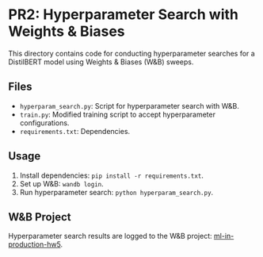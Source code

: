 # PR2: Hyperparameter Search with Weights & Biases

This directory contains code for conducting hyperparameter searches for a DistilBERT model using Weights & Biases (W&B) sweeps.

## Files
- `hyperparam_search.py`: Script for hyperparameter search with W&B.
- `train.py`: Modified training script to accept hyperparameter configurations.
- `requirements.txt`: Dependencies.

## Usage
1. Install dependencies: `pip install -r requirements.txt`.
2. Set up W&B: `wandb login`.
3. Run hyperparameter search: `python hyperparam_search.py`.

## W&B Project
Hyperparameter search results are logged to the W&B project: [ml-in-production-hw5](https://wandb.ai/your-username/ml-in-production-hw5).